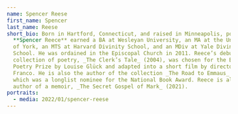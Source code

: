 ```yaml
---
name: Spencer Reese
first_name: Spencer
last_name: Reese
short_bio: Born in Hartford, Connecticut, and raised in Minneapolis, poet
  **Spencer Reece** earned a BA at Wesleyan University, an MA at the University
  of York, an MTS at Harvard Divinity School, and an MDiv at Yale Divinity
  School. He was ordained in the Episcopal Church in 2011. Reece’s debut
  collection of poetry, _The Clerk’s Tale_ (2004), was chosen for the Bakeless
  Poetry Prize by Louise Glück and adapted into a short film by director James
  Franco. He is also the author of the collection _The Road to Emmaus_ (2013),
  which was a longlist nominee for the National Book Award. Reece is also the
  author of a memoir, _The Secret Gospel of Mark_ (2021).
portraits:
  - media: 2022/01/spencer-reese
---
```


